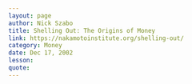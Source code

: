 ```yaml
---
layout: page
author: Nick Szabo
title: Shelling Out: The Origins of Money
link: https://nakamotoinstitute.org/shelling-out/
category: Money
date: Dec 17, 2002
lesson: 
quote: 
---
```

